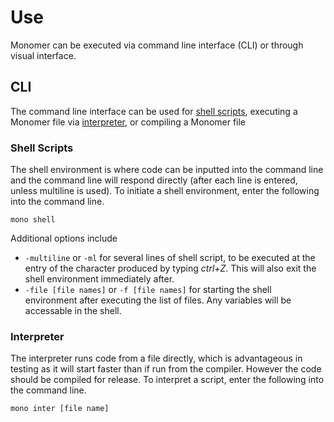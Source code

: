 # Use

Monomer can be executed via command line interface (CLI) or through visual interface.

## CLI
The command line interface can be used for [shell scripts](#Shell%20Scripts), executing a Monomer file via [interpreter](###Interpreter), or compiling a Monomer file

### Shell Scripts
The shell environment is where code can be inputted into the command line and the command line will respond directly (after each line is entered, unless multiline is used). To initiate a shell environment, enter the following into the command line.

    mono shell

Additional options include

 - `-multiline` or `-ml` for several lines of shell script, to be executed at the entry of the character produced by typing *ctrl+Z*. This will also exit the shell environment immediately after.
 - `-file [file names]` or `-f [file names]` for starting the shell environment after executing the list of files. Any variables will be accessable in the shell.

### Interpreter
The interpreter runs code from a file directly, which is advantageous in testing as it will start faster than if run from the compiler. However the code should be compiled for release. To interpret a script, enter the following into the command line.

    mono inter [file name]



<!--stackedit_data:
eyJoaXN0b3J5IjpbMTczNzI0MTE5NiwtMTU4NjIxMjY4Myw3Mz
A5OTgxMTZdfQ==
-->